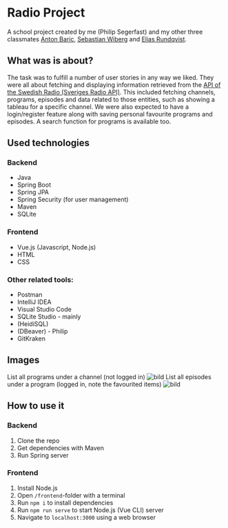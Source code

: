 # Radio Project

A school project created by me (Philip Segerfast) and my other three classmates [Anton Baric](https://github.com/AntonBaric), [Sebastian Wiberg](https://github.com/SebastianTheButler) and [Elias Rundqvist](https://github.com/yungnunogod).

## What was is about?
The task was to fulfill a number of user stories in any way we liked. They were all about fetching and displaying information retrieved from the [API of the Swedish Radio (Sveriges Radio API)](https://sverigesradio.se/api/documentation/v2/index.html). This included fetching channels, programs, episodes and data related to those entities, such as showing a tableau for a specific channel.
We were also expected to have a login/register feature along with saving personal favourite programs and episodes.
A search function for programs is available too. 

## Used technologies
### Backend
* Java
* Spring Boot
* Spring JPA
* Spring Security (for user management)
* Maven
* SQLite

### Frontend
* Vue.js (Javascript, Node.js)
* HTML
* CSS

### Other related tools:
* Postman
* IntelliJ IDEA
* Visual Studio Code
* SQLite Studio - mainly
* (HeidiSQL)
* (DBeaver) - Philip
* GitKraken

## Images
List all programs under a channel (not logged in)
![bild](https://user-images.githubusercontent.com/23383100/115075552-87f6a400-9efb-11eb-9259-2b013404db5f.png)
List all episodes under a program (logged in, note the favourited items)
![bild](https://user-images.githubusercontent.com/23383100/115081528-b4fb8480-9f04-11eb-9917-e2eedf307f19.png)

## How to use it
### Backend
1. Clone the repo
2. Get dependencies with Maven
3. Run Spring server
### Frontend
1. Install Node.js
2. Open `/frontend`-folder with a terminal
3. Run `npm i` to install dependencies
4. Run `npm run serve` to start Node.js (Vue CLI) server
5. Navigate to `localhost:3000` using a web browser
